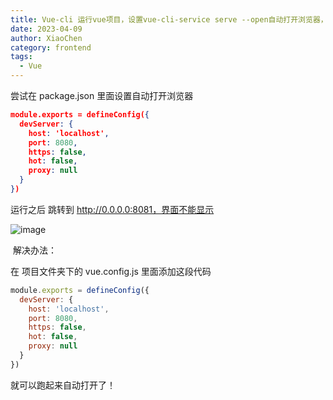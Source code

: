 ```yaml
---
title: Vue-cli 运行vue项目，设置vue-cli-service serve --open自动打开浏览器，跳转到http://0.0.0.0:8081 解决办法
date: 2023-04-09
author: XiaoChen
category: frontend
tags:
  - Vue
---
```


尝试在 package.json 里面设置自动打开浏览器

```package.json
module.exports = defineConfig({
  devServer: {        
    host: 'localhost',
    port: 8080,
    https: false,
    hot: false,
    proxy: null
  }
})
```

运行之后 跳转到 <http://0.0.0.0:8081，界面不能显示>

![image](https://img-blog.csdnimg.cn/img_convert/e3caa2f97f1cb598edfb65406f1731d7.jpeg)

 解决办法：

在 项目文件夹下的 vue.config.js 里面添加这段代码

```vue.config.js
module.exports = defineConfig({
  devServer: {        
    host: 'localhost',
    port: 8080,
    https: false,
    hot: false,
    proxy: null
  }
})
```

就可以跑起来自动打开了！
